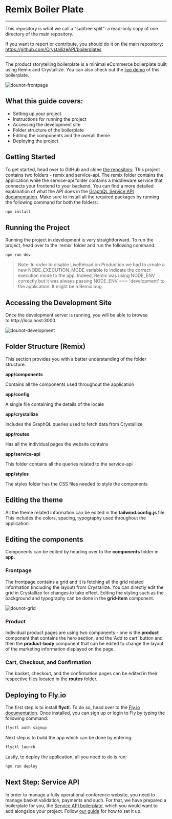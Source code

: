 # Remix Boiler Plate

----

This repository is what we call a "subtree split": a read-only copy of one directory of the main repository. 

If you want to report or contribute, you should do it on the main repository: https://github.com/CrystallizeAPI/boilerplates

----

The product storytelling boilerplate is a minimal eCommerce boilerplate built using Remix and Crystallize. You can also check out the [live demo](https://dounot.milliseconds.live/) of this boilerplate.

![dounot-frontpage](https://user-images.githubusercontent.com/26195876/156512917-e86bc64d-6069-4ed8-9705-74134b40a257.png)

## What this guide covers:

- Setting up your project
- Instructions for running the project
- Accessing the development site
- Folder structure of the boilerplate
- Editing the components and the overall theme
- Deploying the project

## Getting Started

To get started, head over to GitHub and clone [the repository](https://github.com/CrystallizeAPI/product-storytelling-examples). This project contains two folders - remix and service-api. The remix folder contains the application while the service-api folder contains a middleware service that connects your frontend to your backend. You can find a more detailed explanation of what the API does in the [GraphQL Service API documentation](https://crystallize.com/learn/open-source/boilerplates/service-api). Make sure to install all the required packages by running the following command for both the folders:

```bash
npm install
```

## Running the Project

Running the project in development is very straightforward. To run the project, head over to the ‘remix’ folder and run the following command:

```bash
npm run dev
```

> Note: In order to disable LiveReload on Production we had to create a new NODE_EXECUTION_MODE variable to indicate the correct execution mode to the app.
> Indeed, Remix was using NODE_ENV correctly but it was always passing NODE_ENV === 'development' to the application.
> It might be a Remix bug.


## Accessing the Development Site


Once the development server is running, you will be able to browse to http://localhost:3000.

![dounot-development](https://user-images.githubusercontent.com/26195876/156513206-abb8cda1-ead0-4cf1-81df-fcca82529ba6.png)

## Folder Structure (Remix)

This section provides you with a better understanding of the folder structure.

**app/components**

Contains all the components used throughout the application

**app/config**

A single file containing the details of the locale

**app/crystallize**

Includes the GraphQL queries used to fetch data from Crystallize

**app/routes**

Has all the individual pages the website contains

**app/service-api**

This folder contains all the queries related to the service-api

**app/styles**

The styles folder has the CSS files needed to style the components

## Editing the theme

All the theme related information can be edited in the **tailwind.config.js** file. This includes the colors, spacing, typography used throughout the application.

## Editing the components

Components can be edited by heading over to the **components** folder in **app.** 

### Frontpage

The frontpage contains a grid and it is fetching all the grid related information (including the layout) from Crystallize. You can directly edit the grid in Crystallize for changes to take effect. Editing the styling such as the background and typography can be done in the **grid-item** component.

![dounot-grid](https://user-images.githubusercontent.com/26195876/156513469-1e8d04ba-cbd7-4e4c-a1f4-3e45cc430948.png)

### Product

Individual product pages are using two components - one is the **product** component that contains the hero section, and the ‘Add to cart’ button and then the **product-body** component that can be edited to change the layout of the marketing information displayed on the page.

### Cart, Checkout, and Confirmation

The basket, checkout, and the confirmation pages can be edited in their respective files located in the **routes** folder.

## Deploying to Fly.io

The first step is to install **flyctl.** To do so, head over to the [Fly.io documentation](https://fly.io/docs/getting-started/installing-flyctl/). Once installed, you can sign up or login to Fly by typing the following command:

```bash
flyctl auth signup
```

Next step is to build the app which can be done by entering:

```bash
flyctl launch
```

Lastly, to deploy the application, all you need to do is run:

```bash
npm run deploy
```
## Next Step: Service API

In order to manage a fully operational conference website, you need to manage basket validation, payments and such. For that, we have prepared a boilerplate for you, the [Service API boilerplate](https://crystallize.com/learn/open-source/boilerplates/service-api), which you would want to add alongside your project. Follow [our guide](https://crystallize.com/learn/open-source/boilerplates/service-api) for how to set it up.
